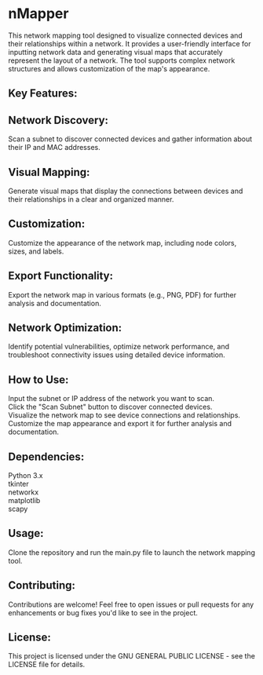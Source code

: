 # nMapper

This network mapping tool designed to visualize connected devices and their relationships within a network. It provides a user-friendly interface for inputting network data and generating visual maps that accurately represent the layout of a network. The tool supports complex network structures and allows customization of the map's appearance.

## Key Features:

## Network Discovery: 
Scan a subnet to discover connected devices and gather information about their IP and MAC addresses.

## Visual Mapping: 
Generate visual maps that display the connections between devices and their relationships in a clear and organized manner.

## Customization: 
Customize the appearance of the network map, including node colors, sizes, and labels.

## Export Functionality: 
Export the network map in various formats (e.g., PNG, PDF) for further analysis and documentation.

## Network Optimization: 
Identify potential vulnerabilities, optimize network performance, and troubleshoot connectivity issues using detailed device information.

## How to Use:
Input the subnet or IP address of the network you want to scan.<br>
Click the "Scan Subnet" button to discover connected devices.<br>
Visualize the network map to see device connections and relationships. <br>
Customize the map appearance and export it for further analysis and documentation.<br>

## Dependencies:

Python 3.x <br>
tkinter <br>
networkx <br>
matplotlib <br>
scapy <br>

## Usage:
Clone the repository and run the main.py file to launch the network mapping tool.

## Contributing:
Contributions are welcome! Feel free to open issues or pull requests for any enhancements or bug fixes you'd like to see in the project.

## License:
This project is licensed under the GNU GENERAL PUBLIC LICENSE - see the LICENSE file for details.

